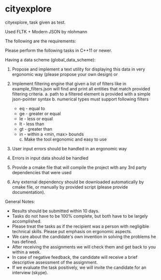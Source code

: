 # cityexplore
cityexplore, task given as test.

Used FLTK + Modern JSON by nlohmann

The following are the requirements: 

Please perform the following tasks in C++11 or newer.

Having a data scheme (global_data_scheme):
1. Propose and implement a text utility for displaying this data in very ergonomic way (please propose your own design)
 or
2. Implement filtering engine that given a list of filters like in example_filters.json will find and print all entities
   that match provided filtering criteria.
    a. path to a filtered element is provided with a simple json-pointer syntax
    b. numerical types must support following filters
      * eq - equal to
      * ge - greater or equal
      * le - less or equal
      * lt - less than
      * gt - greater than
      * in - within a <min, max> bounds    
    c. Make the tool ergonomic and easy to use

3. User input errors should be handled in an ergonomic way
4. Errors in input data should be handled
5. Provide a cmake file that will compile the project with any 3rd party dependencies that were used
6. Any external dependency should be downloaded automatically by cmake file, or manually by provided script (please provide documentation).
 


General Notes:
* Results should be submitted within 10 days.
* Tasks do not have to be 100% complete, but both have to be largely accomplished.
* Please treat the tasks as if the recipient was a person with negligible technical skills. Please put emphasis on ergonomic aspects. 
* We care about the candidate's own invention in solving the problems he has defined.
* After receiving the assignments we will check them and get back to you within a week.
* In case of negative feedback, the candidate will receive a brief descriptive assessment of the assignment.
* If we evaluate the task positively, we will invite the candidate for an interview (skype).

